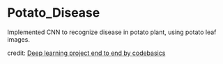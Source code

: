 # Potato_Disease

Implemented CNN to recognize disease in potato plant, using potato leaf images.

credit:
[Deep learning project end to end by codebasics](https://youtube.com/playlist?list=PLeo1K3hjS3utJFNGyBpIvjWgSDY0eOE8S)
